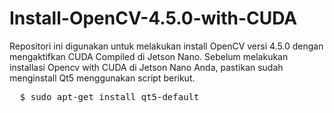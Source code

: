 # Install-OpenCV-4.5.0-with-CUDA
Repositori ini digunakan untuk melakukan install OpenCV versi 4.5.0 dengan mengaktifkan CUDA Compiled di Jetson Nano.
Sebelum melakukan installasi Opencv with CUDA di Jetson Nano Anda, pastikan sudah menginstall Qt5 menggunakan script berikut.
<div><pre>
  $ sudo apt-get install qt5-default
</pre></div>
